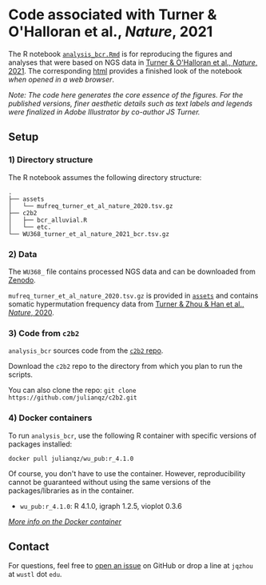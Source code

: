 # Code associated with Turner & O'Halloran et al., *Nature*, 2021

The R notebook [`analysis_bcr.Rmd`](./analysis_bcr.Rmd) is for reproducing the figures and analyses that were based on NGS data in [Turner & O'Halloran et al., *Nature*, 2021](https://doi.org/10.1038/s41586-021-03738-2). The corresponding [html](./analysis_bcr.nb.html) provides a finished look of the notebook *when opened in a web browser*.

*Note: The code here generates the core essence of the figures. For the published versions, finer aesthetic details such as text labels and legends were finalized in Adobe Illustrator by co-author JS Turner.*

## Setup

### 1) Directory structure

The R notebook assumes the following directory structure:

```
.
├── assets
│   └── mufreq_turner_et_al_nature_2020.tsv.gz        
├── c2b2
│   ├── bcr_alluvial.R
│   └── etc.
└── WU368_turner_et_al_nature_2021_bcr.tsv.gz
```


### 2) Data

The `WU368_` file contains processed NGS data and can be downloaded from [Zenodo](https://doi.org/10.5281/zenodo.5042252).

`mufreq_turner_et_al_nature_2020.tsv.gz` is provided in [`assets`](./assets) and contains somatic hypermutation frequency data from [Turner & Zhou & Han et al., *Nature*, 2020](https://doi.org/10.1038/s41586-020-2711-0).


### 3) Code from `c2b2`

`analysis_bcr` sources code from the [`c2b2` repo](https://github.com/julianqz/c2b2).

Download the `c2b2` repo to the directory from which you plan to run the scripts. 

You can also clone the repo: `git clone https://github.com/julianqz/c2b2.git`


### 4) Docker containers

To run `analysis_bcr`, use the following R container with specific versions of packages installed:

`docker pull julianqz/wu_pub:r_4.1.0`

Of course, you don't have to use the container. However, reproducibility cannot be guaranteed without using the same versions of the packages/libraries as in the container.

* `wu_pub:r_4.1.0`: R 4.1.0, igraph 1.2.5, vioplot 0.3.6

[*More info on the Docker container*](https://github.com/julianqz/wustl_docker/blob/main/README.md)

## Contact

For questions, feel free to [open an issue](https://github.com/julianqz/wustl_published/issues) on GitHub or drop a line at `jqzhou` at `wustl` dot `edu`.
